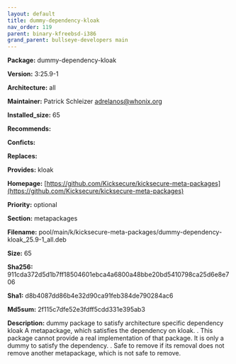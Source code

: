 ```yaml
---
layout: default
title: dummy-dependency-kloak
nav_order: 119
parent: binary-kfreebsd-i386
grand_parent: bullseye-developers main
---
```


**Package:** dummy-dependency-kloak

**Version:** 3:25.9-1

**Architecture:**  all

**Maintainer:**  Patrick Schleizer <adrelanos@whonix.org>

**Installed_size:**  65

**Recommends:**  

**Conficts:**  

**Replaces:**  

**Provides:**  kloak

**Homepage:**  [https://github.com/Kicksecure/kicksecure-meta-packages](https://github.com/Kicksecure/kicksecure-meta-packages)

**Priority:**  optional

**Section:** metapackages

**Filename:**  pool/main/k/kicksecure-meta-packages/dummy-dependency-kloak_25.9-1_all.deb

**Size:**  65

**Sha256:**  911cda372d5d1b7ff18504601ebca4a6800a48bbe20bd5410798ca25d6e8e706

**Sha1:**  d8b4087dd86b4e32d90ca91feb384de790284ac6

**Md5sum:**  2f115c7dfe52e3fdff5cdd331e395ab3

**Description:** dummy package to satisfy architecture specific dependency kloak
 A metapackage, which satisfies the dependency on kloak.
 .
 This package cannot provide a real implementation of that package. It is only
 a dummy to satisfy the dependency.
 .
 Safe to remove if its removal does not remove another metapackage, which is
 not safe to remove.


